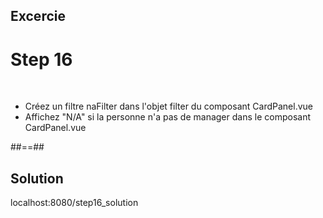 <!-- .slide: class="sfeir-bg-pink exercice" -->
## Excercie
<h1>Step 16</h1>
<br/>
<ul>
    <li>Créez un filtre naFilter dans l'objet filter du composant CardPanel.vue</li>
    <li>Affichez "N/A" si la personne n'a pas de manager dans le composant CardPanel.vue</li>
</ul>

##==##

<!-- .slide: class="sfeir-bg-blue exercice" -->
## Solution
<span class="full-center">localhost:8080/step16_solution</span>
